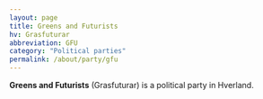 ```yaml
---
layout: page
title: Greens and Futurists
hv: Grasfuturar
abbreviation: GFU
category: "Political parties"
permalink: /about/party/gfu
---
```


**Greens and Futurists** (Grasfuturar) is a political party in Hverland.


